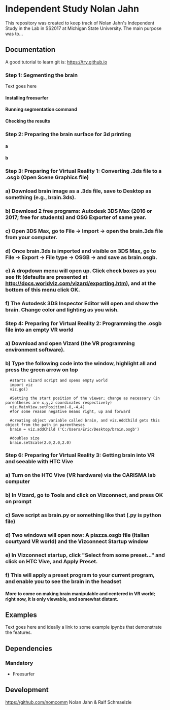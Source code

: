 Independent Study Nolan Jahn
=======================================

This repository was created to keep track of  Nolan Jahn's Independent Study in the Lab in SS2017 at Michigan State University.
The main purpose was to...

Documentation
-------------

A good tutorial to learn git is: https://try.github.io

### Step 1: Segmenting the brain
Text goes here
#### Installing freesurfer
#### Running segmentation command
#### Checking the results

### Step 2: Preparing the brain surface for 3d printing
#### a
#### b

### Step 3: Preparing for Virtual Reality 1: Converting .3ds file to a .osgb (Open Scene Graphics file)

### a) Download brain image as a .3ds file, save to Desktop as something (e.g., brain.3ds).
### b) Download 2 free programs: Autodesk 3DS Max (2016 or 2017; free for students) and OSG Exporter of same year.
### c) Open 3DS Max, go to File -> Import -> open the brain.3ds file from your computer.
### d) Once brain.3ds is imported and visible on 3DS Max, go to File -> Export -> File type -> OSGB -> and save as brain.osgb.
### e) A dropdown menu will open up. Click check boxes as you see fit (defaults are presented at http://docs.worldviz.com/vizard/exporting.htm), and at the bottom of this menu click OK.
### f) The Autodesk 3DS Inspector Editor will open and show the brain. Change color and lighting as you wish.

### Step 4: Preparing for Virtual Reality 2: Programming the .osgb file into an empty VR world

### a) Download and open Vizard (the VR programming environment software).
### b) Type the following code into the window, highlight all and press the green arrow on top

      #starts vizard script and opens empty world
      import viz
      viz.go()

      #Setting the start position of the viewer; change as necessary (in parentheses are x,y,z coordinates respectively)
      viz.MainView.setPosition(-8,-4,4)
      #for some reason negative means right, up and forward

      #creating object variable called brain, and viz.AddChild gets this object from the path in parentheses
      brain = viz.addChild ('C:/Users/Eric/Desktop/brain.osgb')

      #doubles size
      brain.setScale(2.0,2.0,2.0)   
	
 ### Step 6: Preparing for Virtual Reality 3: Getting brain into VR and seeable with HTC Vive 
 
### a) Turn on the HTC Vive (VR hardware) via the CARISMA lab computer
### b) In Vizard, go to Tools and click on Vizconnect, and press OK on prompt
### c) Save script as brain.py or something like that (.py is python file)
### d) Two windows will open now: A piazza.osgb file (Italian courtyard VR world) and the Vizconnect Startup window
### e) In Vizconnect startup, click "Select from some preset..." and click on HTC Vive, and Apply Preset.
### f) This will apply a preset program to your current program, and enable you to see the brain in the headset
 #### More to come on making brain manipulable and centered in VR world; right now, it is only viewable, and somewhat distant.


Examples
--------

Text goes here and ideally a link to some example ipynbs that demonstrate the features.

Dependencies
------------


### Mandatory

- Freesurfer


Development
-----------
https://github.com/nomcomm
Nolan Jahn & Ralf Schmaelzle
